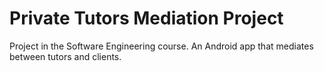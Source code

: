 # Private Tutors Mediation Project
Project in the Software Engineering course. An Android app that mediates between tutors and clients.
